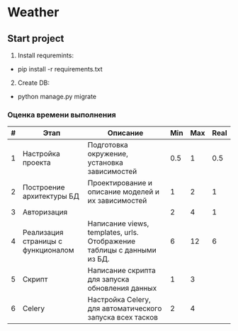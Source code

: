 # Weather
## Start project

1. Install requremints:
  * pip install -r requirements.txt  
2. Create DB:
  * python manage.py migrate


### Оценка времени выполнения

| # | Этап  | Описание | Min | Max | Real | 
|---|-----|-----------|-----|-----|-----|
|1 |Настройка проекта|Подготовка окружение, установка зависимостей| 0.5 | 1 | 0.5 |
|2 |Построение архитектуры БД| Проектирование и описание моделей и их зависимостей| 1 | 2 | 1 |
|3 |Авторизация| | 2 | 4 | 1 |
|4 |Реализация страницы с функционалом|Написание views, templates, urls. Отображение таблицы с данными из БД. | 6 | 12 | 6|
|5 |Скрипт|Написание скрипта для запуска обновления данных| 1| 3 |
|6 |Celery|Настройка Celery, для автоматического запуска всех тасков |2| 4 |